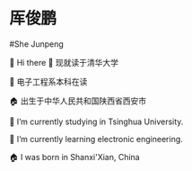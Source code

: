 # 厍俊鹏
#She Junpeng

👏 Hi there
🔭 现就读于清华大学

🌱 电子工程系本科在读

🏠 出生于中华人民共和国陕西省西安市

🔭 I’m currently studying in Tsinghua University.

🌱 I’m currently learning electronic engineering.

🏠 I was born in Shanxi'Xian, China
